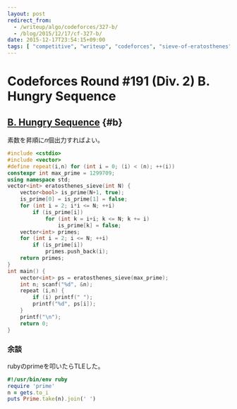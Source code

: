 ```yaml
---
layout: post
redirect_from:
  - /writeup/algo/codeforces/327-b/
  - /blog/2015/12/17/cf-327-b/
date: 2015-12-17T23:54:15+09:00
tags: [ "competitive", "writeup", "codeforces", "sieve-of-eratosthenes" ]
---
```


# Codeforces Round #191 (Div. 2) B. Hungry Sequence

## [B. Hungry Sequence](http://codeforces.com/contest/327/problem/B) {#b}

素数を昇順に$n$個出力すればよい。

``` c++
#include <cstdio>
#include <vector>
#define repeat(i,n) for (int i = 0; (i) < (n); ++(i))
constexpr int max_prime = 1299709;
using namespace std;
vector<int> eratosthenes_sieve(int N) {
    vector<bool> is_prime(N+1, true);
    is_prime[0] = is_prime[1] = false;
    for (int i = 2; i*i <= N; ++i)
        if (is_prime[i])
            for (int k = i+i; k <= N; k += i)
                is_prime[k] = false;
    vector<int> primes;
    for (int i = 2; i <= N; ++i)
        if (is_prime[i])
            primes.push_back(i);
    return primes;
}
int main() {
    vector<int> ps = eratosthenes_sieve(max_prime);
    int n; scanf("%d", &n);
    repeat (i,n) {
        if (i) printf(" ");
        printf("%d", ps[i]);
    }
    printf("\n");
    return 0;
}
```

### 余談

rubyのprimeを叩いたらTLEした。

``` ruby
#!/usr/bin/env ruby
require 'prime'
n = gets.to_i
puts Prime.take(n).join(' ')
```

